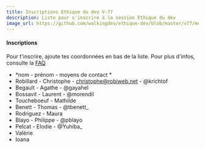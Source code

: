 ```yaml
---
title: Inscriptions Ethique du dev V-77
description: Liste pour s'inscrire à la session Ethique du dev
image_url: https://github.com/walkingdev/ethique-dev/blob/master/v77/media/banner-ethique-dev.jpg?raw=true
---
```


#### Inscriptions

Pour t'inscrire, ajoute tes coordonnées en bas de la liste.
Pour plus d'infos, consulte la [FAQ](http://walkingdev.fr/#walkingdev/ethique-dev/blob/master/v77/faq.md)

* *nom - prénom - moyens de contact *
* Robillard   - Christophe - christophe@robiweb.net - @krichtof
* Begault    - Agathe     - @gayahel
* Bossavit    - Laurent    - @morendil
* Toucheboeuf - Mathilde
* Benett      - Thomas     - @tbenett_
* Rodriguez   - Maura
* Blayo       - Philippe   - @pblayo
* Pelcat      - Elodie     - @Yuhiba_
* Valérie
* Ioana
